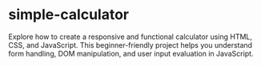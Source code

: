 # simple-calculator
Explore how to create a responsive and functional calculator using HTML, CSS, and JavaScript. This beginner-friendly project helps you understand form handling, DOM manipulation, and user input evaluation in JavaScript.
